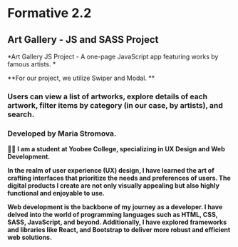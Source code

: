 # Formative 2.2
## Art Gallery - JS and SASS Project

*Art Gallery JS Project - A one-page JavaScript app featuring works by famous artists. *

**For our project, we utilize Swiper and Modal. **

### Users can view a list of artworks, explore details of each artwork, filter items by category (in our case, by artists), and search.

### Developed by Maria Stromova. 
:pouting_woman: **I am a student at Yoobee College, specializing in UX Design and Web Development.**

**In the realm of user experience (UX) design, I have learned the art of crafting interfaces that prioritize the needs and preferences of users. The digital products I create are not only visually appealing but also highly functional and enjoyable to use.**

**Web development is the backbone of my journey as a developer. I have delved into the world of programming languages such as HTML, CSS, SASS, JavaScript, and beyond. Additionally, I have explored frameworks and libraries like React, and Bootstrap to deliver more robust and efficient web solutions.**
